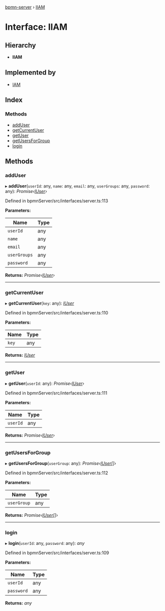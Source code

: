 [bpmn-server](../README.md) › [IIAM](iiam.md)

# Interface: IIAM

## Hierarchy

* **IIAM**

## Implemented by

* [IAM](../classes/iam.md)

## Index

### Methods

* [addUser](iiam.md#adduser)
* [getCurrentUser](iiam.md#getcurrentuser)
* [getUser](iiam.md#getuser)
* [getUsersForGroup](iiam.md#getusersforgroup)
* [login](iiam.md#login)

## Methods

###  addUser

▸ **addUser**(`userId`: any, `name`: any, `email`: any, `userGroups`: any, `password`: any): *Promise‹[IUser](iuser.md)›*

Defined in bpmnServer/src/interfaces/server.ts:113

**Parameters:**

Name | Type |
------ | ------ |
`userId` | any |
`name` | any |
`email` | any |
`userGroups` | any |
`password` | any |

**Returns:** *Promise‹[IUser](iuser.md)›*

___

###  getCurrentUser

▸ **getCurrentUser**(`key`: any): *[IUser](iuser.md)*

Defined in bpmnServer/src/interfaces/server.ts:110

**Parameters:**

Name | Type |
------ | ------ |
`key` | any |

**Returns:** *[IUser](iuser.md)*

___

###  getUser

▸ **getUser**(`userId`: any): *Promise‹[IUser](iuser.md)›*

Defined in bpmnServer/src/interfaces/server.ts:111

**Parameters:**

Name | Type |
------ | ------ |
`userId` | any |

**Returns:** *Promise‹[IUser](iuser.md)›*

___

###  getUsersForGroup

▸ **getUsersForGroup**(`userGroup`: any): *Promise‹[IUser](iuser.md)[]›*

Defined in bpmnServer/src/interfaces/server.ts:112

**Parameters:**

Name | Type |
------ | ------ |
`userGroup` | any |

**Returns:** *Promise‹[IUser](iuser.md)[]›*

___

###  login

▸ **login**(`userId`: any, `password`: any): *any*

Defined in bpmnServer/src/interfaces/server.ts:109

**Parameters:**

Name | Type |
------ | ------ |
`userId` | any |
`password` | any |

**Returns:** *any*
